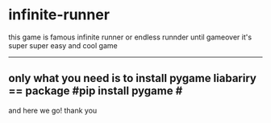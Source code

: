 # infinite-runner
this game is famous infinite runner or endless runnder until gameover
it's super super easy and cool game

--------
only what you need is to install pygame liabariry == package #pip install pygame #
--------
and here we go!
thank you 
